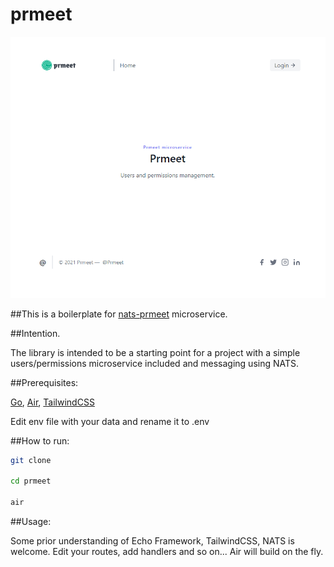 # prmeet

![prmeet](views/public/img/prmeet.png)

##This is a boilerplate for [nats-prmeet](https://github.com/oxks/prmeet-nats) microservice.

##Intention.

The library is intended to be a starting point for a project with a simple users/permissions microservice included and messaging using NATS. 

##Prerequisites:

[Go](https://go.dev/doc/install), [Air](https://github.com/cosmtrek/air), [TailwindCSS](https://tailwindcss.com/docs/installation/using-postcss)

Edit env file with your data and rename it to .env 

##How to run:

```bash
git clone

cd prmeet

air
```

##Usage:

Some prior understanding of Echo Framework, TailwindCSS, NATS is welcome. 
Edit your routes, add handlers and so on... Air will build on the fly. 